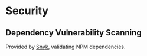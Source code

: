 
# Security

## Dependency Vulnerability Scanning

Provided by [Snyk](https://snyk.io/test/github/dbtedman/estoolbox), validating NPM dependencies.

